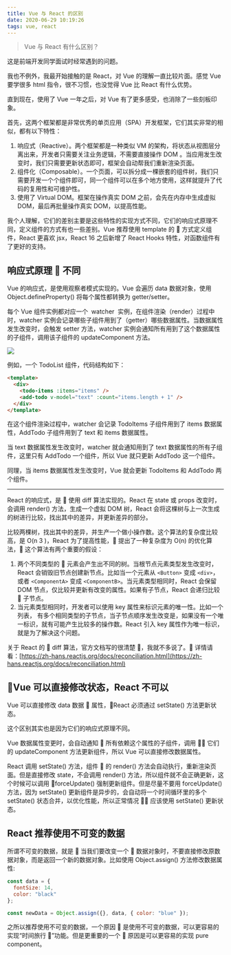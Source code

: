 ```yaml
---
title: Vue 与 React 的区别
date: 2020-06-29 10:19:26
tags: vue, react
---
```


> Vue 与 React 有什么区别？

这是前端开发同学面试时经常遇到的问题。

我也不例外，我最开始接触的是 React，对 Vue 的理解一直比较片面。感觉 Vue 要学很多 html 指令，很不习惯，也没觉得 Vue 比 React 有什么优势。

直到现在，使用了 Vue 一年之后，对 Vue 有了更多感受，也消除了一些刻板印象。

首先，这两个框架都是非常优秀的单页应用（SPA）开发框架，它们其实非常的相似，都有以下特性：

1. 响应式（Reactive）。两个框架都是一种类似 VM 的架构，将状态从视图层分离出来，开发者只需要关注业务逻辑，不需要直接操作 DOM 。当应用发生改变时，我们只需要更新状态即可，框架会自动帮我们重新渲染页面。
2. 组件化（Composable）。一个页面，可以拆分成一棵嵌套的组件树，我们只需要开发一个个组件即可，同一个组件可以在多个地方使用，这样就提升了代码的复用性和可维护性。
3. 使用了 Virtual DOM。框架在操作真实 DOM 之前，会先在内存中生成虚拟 DOM，最后再批量操作真实 DOM，以提高性能。

我个人理解，它们的差别主要是这些特性的实现方式不同，它们的响应式原理不同，定义组件的方式有也一些差别。Vue 推荐使用 template 的  方式定义组件，React 更喜欢 jsx，React 16 之后新增了 React Hooks 特性，对函数组件有了更好的支持。

## 响应式原理  不同

Vue 的响应式，是使用观察者模式实现的。Vue 会遍历 data 数据对象，使用 Object.defineProperty() 将每个属性都转换为 getter/setter。

每个 Vue 组件实例都对应一个  watcher  实例，在组件渲染（render）过程中时，watcher 实例会记录哪些子组件用到了（getter）哪些数据属性。当数据属性发生改变时，会触发 setter 方法，watcher 实例会通知所有用到了这个数据属性的子组件，调用该子组件的 updateComponent 方法。

![](https://cn.vuejs.org/images/data.png)

例如，一个 TodoList 组件，代码结构如下：

```html
<template>
  <div>
    <todo-items :items="items" />
    <add-todo v-model="text" :count="items.length + 1" />
  </div>
</template>
```

在这个组件渲染过程中，watcher 会记录 TodoItems 子组件用到了 items 数据属性，AddTodo 子组件用到了 text 和 items 数据属性。

当 text 数据属性发生改变时，watcher 就会通知用到了 text 数据属性的所有子组件，这里只有 AddTodo 一个组件，所以 Vue 就只更新 AddTodo 这一个组件。

同理，当 items 数据属性发生改变时，Vue 就会更新 TodoItems 和 AddTodo 两个组件。

---

React 的响应式，是  使用 diff 算法实现的。React 在 state 或 props 改变时，会调用 render() 方法，生成一个虚拟 DOM 树，React 会将这棵树与上一次生成的树进行比较，找出其中的差异，并更新差异的部分。

比较两棵树，找出其中的差异，并生产一个做小操作数。这个算法的复杂度比较高，是 O(n 3 )，React 为了提高性能， 提出了一种复杂度为 O(n) 的优化算法， 这个算法有两个重要的假设：

1. 两个不同类型的  元素会产生出不同的树。当根节点元素类型发生改变时，React 会销毁旧节点创建新节点。比如当一个元素从 `<Button>` 变成 `<div>`，或者 `<ComponentA>` 变成 `<ComponentB>`。当元素类型相同时，React 会保留 DOM 节点，仅比较并更新有改变的属性。如果有子节点，React 会递归比较  子节点。
2. 当元素类型相同时，开发者可以使用 key 属性来标识元素的唯一性。比如一个列表， 有多个相同类型的子节点，当子节点顺序发生改变是，如果没有一个唯一标识，就有可能产生比较多的操作数。React 引入 key 属性作为唯一标识，就是为了解决这个问题。

关于 React 的  diff 算法，官方文档写的很清楚 ，我就不多说了。 详情请看：[https://zh-hans.reactjs.org/docs/reconciliation.html](https://zh-hans.reactjs.org/docs/reconciliation.html)

## Vue 可以直接修改状态，React 不可以

Vue 可以直接修改 data 数据  属性，React 必须通过 setState() 方法更新状态。

这个区别其实也是因为它们的响应式原理不同。

Vue 数据属性变更时，会自动通知  所有依赖这个属性的子组件，调用  它们的 updateComponent 方法更新组件，所以 Vue 可以直接修改数据属性。

React 调用 setState() 方法，组件  的 render() 方法会自动执行，重新渲染页面。但是直接修改 state，不会调用 render() 方法，所以组件就不会正确更新，这个时候可以调用 forceUpdate() 强制更新组件。但是尽量不要用 forceUpdate() 方法，因为 setState() 更新组件是异步的，会自动将一个时间循环里的多个 setState() 状态合并，以优化性能，所以正常情况  应该使用 setState() 更新状态。

## React 推荐使用不可变的数据

所谓不可变的数据，就是  当我们要改变一个  数据对象时，不要直接修改原数据对象，而是返回一个新的数据对象。比如使用 Object.assign() 方法修改数据属性:

```javascript
const data = {
  fontSize: 14,
  color: "black"
};

const newData = Object.assign({}, data, { color: "blue" });
```

之所以推荐使用不可变的数据，一个原因  是使用不可变的数据，可以更容易的实现“时间旅行 ”功能。但是更重要的一个  原因是可以更容易的实现 pure component。

